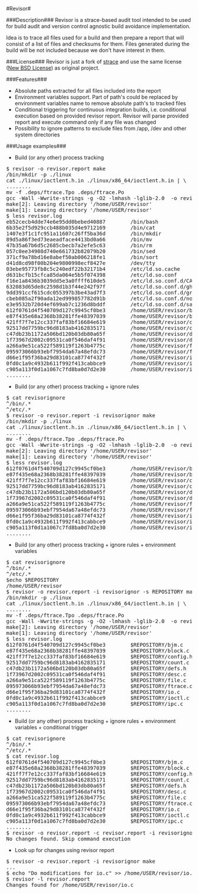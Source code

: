 #Revisor#

###Description###
Revisor is a strace-based audit tool intended to be used for build audit
and version control agnostic build avoidance implementation.

Idea is to trace all files used for a build and then prepare a report that
will consist of a list of files and checksums for them. Files generated
during the build will be not included because we don't have interest in them.

###License###
Revisor is just a fork of [strace](http://sourceforge.net/projects/strace) and
use the same license
([New BSD License](http://en.wikipedia.org/wiki/BSD_licenses))
as original project.

###Features###
- Absolute paths extracted for all files included into the report
- Environment variables support. Part of path's could be replaced
  by environment variables name to remove absolute path's to tracked files
- Conditional triggering for continuous integration builds, i.e.
  conditional execution based on provided revisor report.
  Revisor will parse provided report and execute command only if
  any file was changed
- Possibility to ignore patterns to exclude files from /app, /dev and other
  system directories

###Usage examples###
- Build (or any other) process tracking
<pre>
$ revisor -o revisor.report make
/bin/mkdir -p ./linux
cat ./linux/ioctlent.h.in ./linux/x86_64/ioctlent.h.in | \
........
mv -f .deps/ftrace.Tpo .deps/ftrace.Po
gcc -Wall -Wwrite-strings -g -O2 -lmhash -lglib-2.0  -o revisor strace.o ...
make[2]: Leaving directory '/home/USER/revisor'
make[1]: Leaving directory '/home/USER/revisor'
$ less revisor.log
eb52cecb4dde74e6e95dd0bebed40887        /bin/bash
6b35e2f5d929ccb488b035d4e9712169        /bin/cat
1407e3f1c1fc951a11607c26ff5ba36d        /bin/mkdir
89d5a86f3ed73eaeadface4413bd0a66        /bin/mv
47b35a67b6d5c2685cbecb7a2efe5c63        /bin/rm
057c0ee34908d740e661732b82079b20        /bin/sed
371cf9a78bd16e8abef50ab006218fe1        /bin/sort
d41d8cd98f00b204e9800998ecf8427e        /dev/tty
03ebe95773fb8c5c240edf22b32171b4        /etc/ld.so.cache
d631bcfb15cfca85da064e5b5f074398        /etc/ld.so.conf
f16e1a8436b3039dd5e3a0ffff610de5        /etc/ld.so.conf.d/CASA.conf
632083d65de8c2598d1b3f44e242f97f        /etc/ld.so.conf.d/ghostscript-omni.conf
9dd391ccf615cdc055397b3be43ad7f3        /etc/ld.so.conf.d/graphviz.conf
cbeb085a2f90ada12ed999857782d91b        /etc/ld.so.conf.d/novell-NLDAPsdk-dyn.conf
e3e9532b720d4ef699ab7c1236d8bddf        /etc/ld.so.conf.d/samba4.conf
612f0761d4f540709d127c9945cf0be3        /home/USER/revisor/bjm.c
e87f435e68a2368b38281ffe48397039        /home/USER/revisor/block.c
421ff7f7e12cc337faf83bf16684e619        /home/USER/revisor/config.h
92517dd7759bc96d8183ab4162835171        /home/USER/revisor/count.c
c47db23b1172a506bd120b03db80a65f        /home/USER/revisor/defs.h
1f73967d2002c09531ca0f546daf4f91        /home/USER/revisor/desc.c
a266a9e51ca522f589119f1263b4775c        /home/USER/revisor/file.c
095973066b93ebf7954da67a48efdc73        /home/USER/revisor/ftrace.c
d66e1f95f36ba29d83101ca8774f432f        /home/USER/revisor/io.c
0fd0c1a9c4932b611f992f413cabbce9        /home/USER/revisor/ioctl.c
c905a113f0d1a1067c7fd8ba0d7d2e30        /home/USER/revisor/ipc.c
........
</pre>

- Build (or any other) process tracking + ignore rules
<pre>
$ cat revisorignore
^/bin/.*
^/etc/.*
$ revisor -o revisor.report -i revisorignor make
/bin/mkdir -p ./linux
cat ./linux/ioctlent.h.in ./linux/x86_64/ioctlent.h.in | \
........
mv -f .deps/ftrace.Tpo .deps/ftrace.Po
gcc -Wall -Wwrite-strings -g -O2 -lmhash -lglib-2.0  -o revisor strace.o ...
make[2]: Leaving directory '/home/USER/revisor'
make[1]: Leaving directory '/home/USER/revisor'
$ less revisor.log
612f0761d4f540709d127c9945cf0be3        /home/USER/revisor/bjm.c
e87f435e68a2368b38281ffe48397039        /home/USER/revisor/block.c
421ff7f7e12cc337faf83bf16684e619        /home/USER/revisor/config.h
92517dd7759bc96d8183ab4162835171        /home/USER/revisor/count.c
c47db23b1172a506bd120b03db80a65f        /home/USER/revisor/defs.h
1f73967d2002c09531ca0f546daf4f91        /home/USER/revisor/desc.c
a266a9e51ca522f589119f1263b4775c        /home/USER/revisor/file.c
095973066b93ebf7954da67a48efdc73        /home/USER/revisor/ftrace.c
d66e1f95f36ba29d83101ca8774f432f        /home/USER/revisor/io.c
0fd0c1a9c4932b611f992f413cabbce9        /home/USER/revisor/ioctl.c
c905a113f0d1a1067c7fd8ba0d7d2e30        /home/USER/revisor/ipc.c
........
</pre>

- Build (or any other) process tracking + ignore rules + environment variables
<pre>
$ cat revisorignore
^/bin/.*
^/etc/.*
$echo $REPOSITORY
/home/USER/revisor
$ revisor -o revisor.report -i revisorignor -s REPOSITORY make
/bin/mkdir -p ./linux
cat ./linux/ioctlent.h.in ./linux/x86_64/ioctlent.h.in | \
........
mv -f .deps/ftrace.Tpo .deps/ftrace.Po
gcc -Wall -Wwrite-strings -g -O2 -lmhash -lglib-2.0  -o revisor strace.o ...
make[2]: Leaving directory '/home/USER/revisor'
make[1]: Leaving directory '/home/USER/revisor'
$ less revisor.log
612f0761d4f540709d127c9945cf0be3        $REPOSITORY/bjm.c
e87f435e68a2368b38281ffe48397039        $REPOSITORY/block.c
421ff7f7e12cc337faf83bf16684e619        $REPOSITORY/config.h
92517dd7759bc96d8183ab4162835171        $REPOSITORY/count.c
c47db23b1172a506bd120b03db80a65f        $REPOSITORY/defs.h
1f73967d2002c09531ca0f546daf4f91        $REPOSITORY/desc.c
a266a9e51ca522f589119f1263b4775c        $REPOSITORY/file.c
095973066b93ebf7954da67a48efdc73        $REPOSITORY/ftrace.c
d66e1f95f36ba29d83101ca8774f432f        $REPOSITORY/io.c
0fd0c1a9c4932b611f992f413cabbce9        $REPOSITORY/ioctl.c
c905a113f0d1a1067c7fd8ba0d7d2e30        $REPOSITORY/ipc.c
........
</pre>

- Build (or any other) process tracking + ignore rules + environment
variables + conditional trigger
<pre>
$ cat revisorignore
^/bin/.*
^/etc/.*
$ cat revisor.log
612f0761d4f540709d127c9945cf0be3        $REPOSITORY/bjm.c
e87f435e68a2368b38281ffe48397039        $REPOSITORY/block.c
421ff7f7e12cc337faf83bf16684e619        $REPOSITORY/config.h
92517dd7759bc96d8183ab4162835171        $REPOSITORY/count.c
c47db23b1172a506bd120b03db80a65f        $REPOSITORY/defs.h
1f73967d2002c09531ca0f546daf4f91        $REPOSITORY/desc.c
a266a9e51ca522f589119f1263b4775c        $REPOSITORY/file.c
095973066b93ebf7954da67a48efdc73        $REPOSITORY/ftrace.c
d66e1f95f36ba29d83101ca8774f432f        $REPOSITORY/io.c
0fd0c1a9c4932b611f992f413cabbce9        $REPOSITORY/ioctl.c
c905a113f0d1a1067c7fd8ba0d7d2e30        $REPOSITORY/ipc.c
........
$ revisor -o revisor.report -c revisor.report -i revisorignor -s REPOSITORY make
No changes found. Skip command execution
</pre>

- Look up for changes using revisor report
<pre>
$ revisor -o revisor.report -i revisorignor make
...
$ echo "Do modifications for io.c" >> /home/USER/revisor/io.c
$ revisor -l revisor.report
Changes found for /home/USER/revisor/io.c
</pre>

